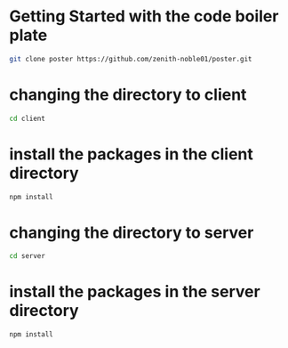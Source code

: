 # Getting Started with the code boiler plate

```bash
git clone poster https://github.com/zenith-noble01/poster.git
```

# changing the directory to client

```bash
cd client 
```
# install the packages in the client directory
```bash
npm install 
```

# changing the directory to server

```bash
cd server 
```
# install the packages in the server directory
```bash
npm install 
```
